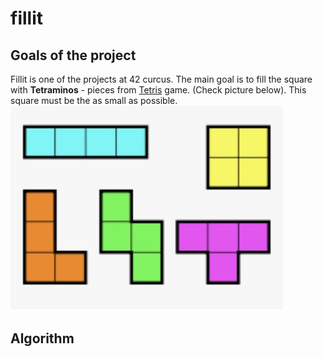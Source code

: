 fillit
======

Goals of the project
--------------------

Fillit is one of the projects at 42 curcus. The main goal is to fill the square with **Tetraminos** - pieces from 
[Tetris](https://en.wikipedia.org/wiki/Tetris) game. (Check picture below). This square must be the as small as possible.
![](tetraminos.jpg)

Algorithm
---------
